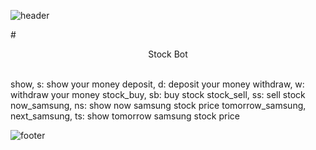 ![header](https://capsule-render.vercel.app/api?type=waving&color=auto&height=300&section=header&text=Stock%20Bot&fontSize=90&animation=fadeIn&fontAlignY=38&desc=[WARNING]%20Just%20For%20Fun.&descAlignY=51&descAlign=62)

#<center>Stock Bot</center>
<br>
<div style="text-align: left">
    show, s: show your money
    deposit, d: deposit your money
    withdraw, w: withdraw your money
    stock_buy, sb: buy stock
    stock_sell, ss: sell stock
    now_samsung, ns: show now samsung stock price
    tomorrow_samsung, next_samsung, ts: show tomorrow samsung stock price
</div>

![footer](https://capsule-render.vercel.app/api?type=waveing&color=auto&height=200&section=footer&text=Now%20Use%20me!&fontSize=90animation=fadeIn&fontAlignY=38)
